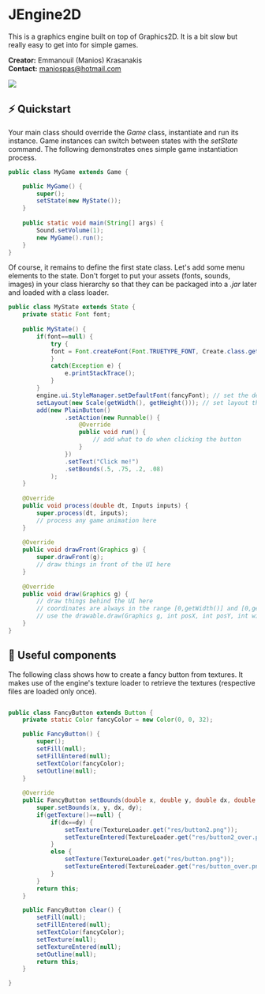 # JEngine2D
This is a graphics engine built on top of Graphics2D.
It is a bit slow but really easy to get into for simple games.

**Creator:** Emmanouil (Manios) Krasanakis<br>
**Contact:** maniospas@hotmail.com

[![](https://jitpack.io/v/maniospas/JEngine2D.svg)](https://jitpack.io/#maniospas/JEngine2D)

## :zap: Quickstart

Your main class should override the *Game* class, instantiate and run its instance.
Game instances can switch between states with the *setState* command. The following
demonstrates ones simple game instantiation process.


```java
public class MyGame extends Game {

	public MyGame() {
		super();
		setState(new MyState());
	}
	
	public static void main(String[] args) {
		Sound.setVolume(1);
		new MyGame().run();
	}
}
```

Of course, it remains to define the first state class. Let's add some menu elements to
the state. Don't forget to put your assets (fonts, sounds, images) in your class hierarchy
so that they can be packaged into a *.jar* later and loaded with a class loader.


```java
public class MyState extends State {
	private static Font font;
	
	public MyState() {
		if(font==null) {
			try {
			font = Font.createFont(Font.TRUETYPE_FONT, Create.class.getClassLoader().getResourceAsStream("myfont.ttf")); // load a font here
			}
			catch(Exception e) {
				e.printStackTrace();
			}
		}
		engine.ui.StyleManager.setDefaultFont(fancyFont); // set the default font to be used by new components
		setLayout(new Scale(getWidth(), getHeight())); // set layout that maps coordinates to the range [0,1] on each dimension
		add(new PlainButton()
				.setAction(new Runnable() {
					@Override
					public void run() {
						// add what to do when clicking the button
					}
				})
				.setText("Click me!")
				.setBounds(.5, .75, .2, .08)
			);
	}
	
	@Override
	public void process(double dt, Inputs inputs) {
		super.process(dt, inputs);
		// process any game animation here
	}
	
	@Override
	public void drawFront(Graphics g) {
		super.drawFront(g);
		// draw things in front of the UI here
	}
	
	@Override
	public void draw(Graphics g) {
		// draw things behind the UI here
		// coordinates are always in the range [0,getWidth()] and [0,getHeight()]
		// use the drawable.draw(Graphics g, int posX, int posY, int width, int height, int direction); to draw a texture on the Graphics (where direction is either 1 or -1) where drawable refers to either a Texture or an Animation
	}
}
``` 

## :brain: Useful components

The following class shows how to create a fancy button from textures.
It makes use of the engine's texture loader to retrieve the textures (respective files
are loaded only once).


```java

public class FancyButton extends Button {
	private static Color fancyColor = new Color(0, 0, 32);

	public FancyButton() {
		super();
		setFill(null);
		setFillEntered(null);
		setTextColor(fancyColor);
		setOutline(null);
	}
	
	@Override
	public FancyButton setBounds(double x, double y, double dx, double dy) {
		super.setBounds(x, y, dx, dy);
		if(getTexture()==null) {
			if(dx==dy) {
				setTexture(TextureLoader.get("res/button2.png"));
				setTextureEntered(TextureLoader.get("res/button2_over.png"));
			}
			else {
				setTexture(TextureLoader.get("res/button.png"));
				setTextureEntered(TextureLoader.get("res/button_over.png"));
			}
		}
		return this;
	}

	public FancyButton clear() {
		setFill(null);
		setFillEntered(null);
		setTextColor(fancyColor);
		setTexture(null);
		setTextureEntered(null);
		setOutline(null);
		return this;
	}

}
```
